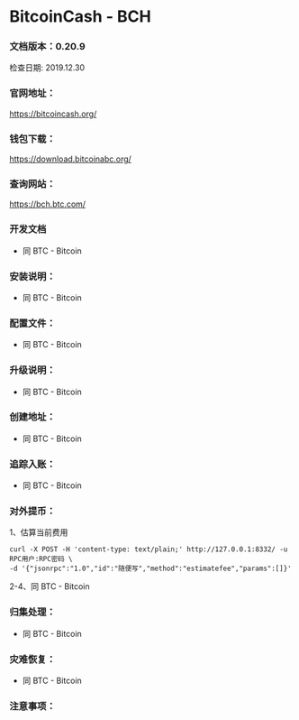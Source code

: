 # BitcoinCash - BCH

### 文档版本：0.20.9
检查日期: 2019.12.30

### 官网地址：
https://bitcoincash.org/

### 钱包下载：
https://download.bitcoinabc.org/

### 查询网站：
https://bch.btc.com/

### 开发文档
* 同 BTC - Bitcoin

### 安装说明：
* 同 BTC - Bitcoin

### 配置文件：
* 同 BTC - Bitcoin

### 升级说明：
* 同 BTC - Bitcoin

### 创建地址：
* 同 BTC - Bitcoin

### 追踪入账：
* 同 BTC - Bitcoin

### 对外提币：
1、估算当前费用
```
curl -X POST -H 'content-type: text/plain;' http://127.0.0.1:8332/ -u RPC用户:RPC密码 \
-d '{"jsonrpc":"1.0","id":"随便写","method":"estimatefee","params":[]}'  
```
2-4、同 BTC - Bitcoin

### 归集处理：
* 同 BTC - Bitcoin

### 灾难恢复：
* 同 BTC - Bitcoin

### 注意事项：

